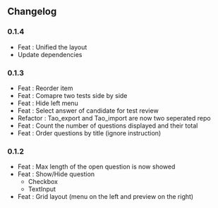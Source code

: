 ## Changelog

### 0.1.4

- Feat : Unified the layout
- Update dependencies

### 0.1.3

- Feat : Reorder item
- Feat : Comapre two tests side by side
- Feat : Hide left menu
- Feat : Select answer of candidate for test review
- Refactor : Tao_export and Tao_import are now two seperated repo
- Feat : Count the number of questions displayed and their total 
- Feat : Order questions by title (ignore instruction)

### 0.1.2

- Feat : Max length of the open question is now showed
- Feat : Show/Hide question
  - Checkbox
  - TextInput
- Feat : Grid layout (menu on the left and preview on the right)
